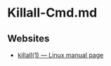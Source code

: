 # Killall-Cmd.md

## Websites

* [killall(1) — Linux manual page](https://man7.org/linux/man-pages/man1/killall.1.html)
